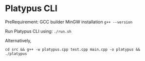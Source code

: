 # Platypus CLI

PreRequirement:
GCC builder MinGW installation
`g++ --version`

Run Platypus CLI using:
`./run.sh`

Alternatively,

`cd src && g++ -w platypus.cpp test.cpp main.cpp -o platypus && ./platypus`
